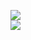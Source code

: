 [![](https://img.shields.io/badge/Made%20With-Github%20Spray-lightgrey.svg?style=for-the-badge&logo=github)](https://github.com/Annihil/github-spray#1645)  
[![](https://i.imgur.com/2DrTn0Z.gif)](https://github.com/Annihil/github-spray)